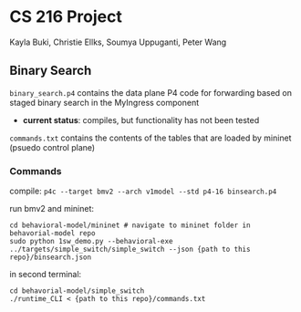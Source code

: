# CS 216 Project
Kayla Buki, Christie Ellks, Soumya Uppuganti, Peter Wang

## Binary Search
`binary_search.p4` contains the data plane P4 code for forwarding based on staged binary search in the MyIngress component 
- **current status**: compiles, but functionality has not been tested

`commands.txt` contains the contents of the tables that are loaded by mininet (psuedo control plane)

### Commands
compile: 
`p4c --target bmv2 --arch v1model --std p4-16 binsearch.p4`

run bmv2 and mininet:
```
cd behavioral-model/mininet # navigate to mininet folder in behavorial-model repo
sudo python 1sw_demo.py --behavioral-exe ../targets/simple_switch/simple_switch --json {path to this repo}/binsearch.json
```
in second terminal:
```
cd behavorial-model/simple_switch
./runtime_CLI < {path to this repo}/commands.txt 
```
